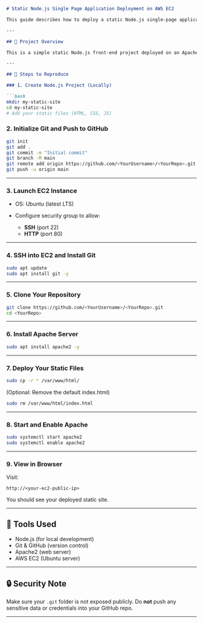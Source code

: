 
````markdown
# Static Node.js Single Page Application Deployment on AWS EC2

This guide describes how to deploy a static Node.js single-page application (SPA) to an AWS EC2 Ubuntu instance using Apache HTTP Server.

---

## 📁 Project Overview

This is a simple static Node.js front-end project deployed on an Apache server running on an AWS EC2 Ubuntu instance.

---

## 🚀 Steps to Reproduce

### 1. Create Node.js Project (Locally)

```bash
mkdir my-static-site
cd my-static-site
# Add your static files (HTML, CSS, JS)
````

### 2. Initialize Git and Push to GitHub

```bash
git init
git add .
git commit -m "Initial commit"
git branch -M main
git remote add origin https://github.com/<YourUsername>/<YourRepo>.git
git push -u origin main
```

---

### 3. Launch EC2 Instance

* OS: Ubuntu (latest LTS)
* Configure security group to allow:

  * **SSH** (port 22)
  * **HTTP** (port 80)

---

### 4. SSH into EC2 and Install Git

```bash
sudo apt update
sudo apt install git -y
```

---

### 5. Clone Your Repository

```bash
git clone https://github.com/<YourUsername>/<YourRepo>.git
cd <YourRepo>
```

---

### 6. Install Apache Server

```bash
sudo apt install apache2 -y
```

---

### 7. Deploy Your Static Files

```bash
sudo cp -r * /var/www/html/
```

(Optional: Remove the default index.html)

```bash
sudo rm /var/www/html/index.html
```

---

### 8. Start and Enable Apache

```bash
sudo systemctl start apache2
sudo systemctl enable apache2
```

---

### 9. View in Browser

Visit:

```
http://<your-ec2-public-ip>
```

You should see your deployed static site.

---

## 🧰 Tools Used

* Node.js (for local development)
* Git & GitHub (version control)
* Apache2 (web server)
* AWS EC2 (Ubuntu server)

---

## 🔒 Security Note

Make sure your `.git` folder is not exposed publicly. Do **not** push any sensitive data or credentials into your GitHub repo.

---
```

